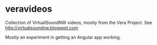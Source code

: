 veravideos
==========

Collection of VirtualSoundNW videos, mostly from the Vera Project. See http://virtualsoundnw.blogspot.com

Mostly an experiment in getting an Angular app working.

